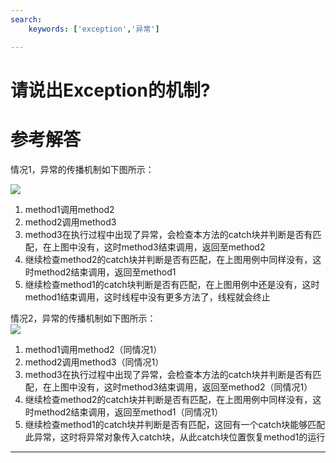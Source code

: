 ```yaml
---
search:
    keywords: ['exception','异常']

---
```



# 请说出Exception的机制?

# 参考解答

情况1，异常的传播机制如下图所示：

![](/assets/exception1.png)  
1. method1调用method2  
2. method2调用method3  
3. method3在执行过程中出现了异常，会检查本方法的catch块并判断是否有匹配，在上图中没有，这时method3结束调用，返回至method2  
4. 继续检查method2的catch块并判断是否有匹配，在上图用例中同样没有，这时method2结束调用，返回至method1  
5. 继续检查method1的catch块判断是否有匹配，在上图用例中还是没有，这时method1结束调用，这时线程中没有更多方法了，线程就会终止

情况2，异常的传播机制如下图所示：  
![](/assets/exception2.png)  
1. method1调用method2（同情况1）  
2. method2调用method3（同情况1）  
3. method3在执行过程中出现了异常，会检查本方法的catch块并判断是否有匹配，在上图中没有，这时method3结束调用，返回至method2（同情况1）  
4. 继续检查method2的catch块并判断是否有匹配，在上图用例中同样没有，这时method2结束调用，返回至method1（同情况1）  
5. 继续检查method1的catch块并判断是否有匹配，这回有一个catch块能够匹配此异常，这时将异常对象传入catch块，从此catch块位置恢复method1的运行

---

